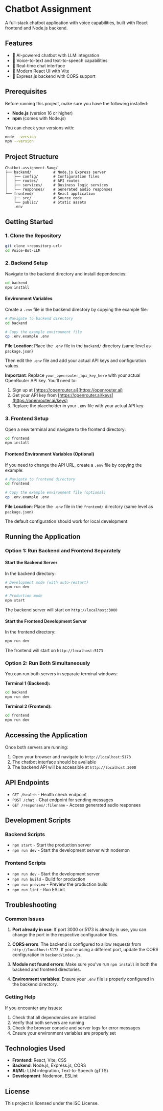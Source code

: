 # Chatbot Assignment

A full-stack chatbot application with voice capabilities, built with React frontend and Node.js backend.

## Features

- 🤖 AI-powered chatbot with LLM integration
- 🎤 Voice-to-text and text-to-speech capabilities
- 💬 Real-time chat interface
- 🎨 Modern React UI with Vite
- 🔧 Express.js backend with CORS support

## Prerequisites

Before running this project, make sure you have the following installed:

- **Node.js** (version 16 or higher)
- **npm** (comes with Node.js)

You can check your versions with:
```bash
node --version
npm --version
```

## Project Structure

```
Chatbot-assignment-5aug/
├── backend/          # Node.js Express server
│   ├── config/       # Configuration files
│   ├── routes/       # API routes
│   ├── services/     # Business logic services
│   └── responses/    # Generated audio responses
└── frontend/         # React application
    ├── src/          # Source code
    └── public/       # Static assets
    .env
```

## Getting Started

### 1. Clone the Repository

```bash
git clone <repository-url>
cd Voice-Bot-LLM
```

### 2. Backend Setup

Navigate to the backend directory and install dependencies:

```bash
cd backend
npm install
```

#### Environment Variables

Create a `.env` file in the backend directory by copying the example file:

```bash
# Navigate to backend directory
cd backend

# Copy the example environment file
cp .env.example .env
```

**File Location**: Place the `.env` file in the `backend/` directory (same level as `package.json`)

Then edit the `.env` file and add your actual API keys and configuration values.

**Important**: Replace `your_openrouter_api_key_here` with your actual OpenRouter API key. You'll need to:
1. Sign up at [https://openrouter.ai](https://openrouter.ai)
2. Get your API key from [https://openrouter.ai/keys](https://openrouter.ai/keys)
3. Replace the placeholder in your `.env` file with your actual API key

### 3. Frontend Setup

Open a new terminal and navigate to the frontend directory:

```bash
cd frontend
npm install
```

#### Frontend Environment Variables (Optional)

If you need to change the API URL, create a `.env` file by copying the example:

```bash
# Navigate to frontend directory
cd frontend

# Copy the example environment file (optional)
cp .env.example .env
```

**File Location**: Place the `.env` file in the `frontend/` directory (same level as `package.json`)

The default configuration should work for local development.

## Running the Application

### Option 1: Run Backend and Frontend Separately

#### Start the Backend Server

In the backend directory:
```bash
# Development mode (with auto-restart)
npm run dev

# Production mode
npm start
```

The backend server will start on `http://localhost:3000`

#### Start the Frontend Development Server

In the frontend directory:
```bash
npm run dev
```

The frontend will start on `http://localhost:5173`

### Option 2: Run Both Simultaneously

You can run both servers in separate terminal windows:

**Terminal 1 (Backend):**
```bash
cd backend
npm run dev
```

**Terminal 2 (Frontend):**
```bash
cd frontend
npm run dev
```

## Accessing the Application

Once both servers are running:

1. Open your browser and navigate to `http://localhost:5173`
2. The chatbot interface should be available
3. The backend API will be accessible at `http://localhost:3000`

## API Endpoints

- `GET /health` - Health check endpoint
- `POST /chat` - Chat endpoint for sending messages
- `GET /responses/:filename` - Access generated audio responses

## Development Scripts

### Backend Scripts
- `npm start` - Start the production server
- `npm run dev` - Start the development server with nodemon

### Frontend Scripts
- `npm run dev` - Start the development server
- `npm run build` - Build for production
- `npm run preview` - Preview the production build
- `npm run lint` - Run ESLint

## Troubleshooting

### Common Issues

1. **Port already in use**: If port 3000 or 5173 is already in use, you can change the port in the respective configuration files.

2. **CORS errors**: The backend is configured to allow requests from `http://localhost:5173`. If you're using a different port, update the CORS configuration in `backend/index.js`.

3. **Module not found errors**: Make sure you've run `npm install` in both the backend and frontend directories.

4. **Environment variables**: Ensure your `.env` file is properly configured in the backend directory.

### Getting Help

If you encounter any issues:

1. Check that all dependencies are installed
2. Verify that both servers are running
3. Check the browser console and server logs for error messages
4. Ensure your environment variables are properly set

## Technologies Used

- **Frontend**: React, Vite, CSS
- **Backend**: Node.js, Express.js, CORS
- **AI/ML**: LLM integration, Text-to-Speech (gTTS)
- **Development**: Nodemon, ESLint

## License

This project is licensed under the ISC License. 